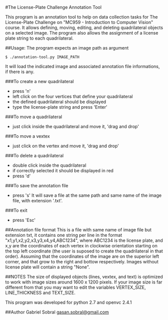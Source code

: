 #The License-Plate Challenge Annotation Tool

This program is an annotation tool to help on data collection tasks for The
License-Plate Challenge on "MC959 - Introduction to Computer Vision" course. It
allows defining, moving, editing, and deleting quadrilateral objects on a
selected image. The program also allows the assignment of a license plate string
to each quadrilateral.

##Usage:
The program expects an image path as argument

    $ ./annotation-tool.py IMAGE_PATH

It will load the indicated image and associated annotation file
informations, if there is any.

###To create a new quadrilateral
- press 'n'
- left click on the four vertices that define your quadrilateral
- the defined quadrilateral should be displayed
- type the license-plate string and press 'Enter'

###To move a quadrilateral
- just click inside the quadrilateral and move it, 'drag and drop'

###To move a vextex
- just click on the vertex and move it, 'drag and drop'

###To delete a quadrilateral
- double click inside the quadrilateral
- if correctly selected it should be displayed in red
- press 'd'

###To save the annotation file
- press 's'
It will save a file at the same path and same name of the image file,
with extension '.txt'.

###To exit
- press 'Esc'

##Annotation file format
This is a file with same name of image file but extension txt, it contains
one string per line in the format "x1,y1,x2,y2,x3,y3,x4,y4,ABC1234", where
ABC1234 is the license plate, and x,y are the coordinates of each vertex
in clockwise orientation starting on the top left coordinate (the user
is suposed to create the quadrilateral in that order). Assuming that the
coordinates of the image are on the superior left corner, and that grow to
the right and bottow respectively. Images without license plate will
contain a string "None".

##NOTES
The size of displayed objects (lines, vextex, and text) is optimized to
work with image sizes around 1600 x 1200 pixels. If your image size is far
different from that you may want to edit the variables VERTEX_SIZE,
LINE_THICKNESS and TEXT_SIZE.

This program was developed for python 2.7 and openvc 2.4.1

##Author
Gabriel Sobral <gasan.sobral@gmail.com>
